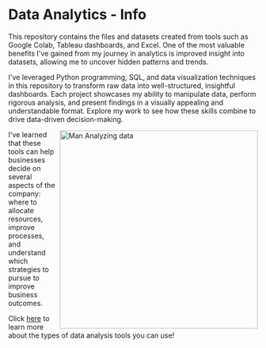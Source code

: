 # Data Analytics - Info
<p>This repository contains the files and datasets created from tools such as Google Colab, Tableau dashboards, and Excel. One of the most valuable benefits I've gained from my journey in analytics is improved insight into datasets, allowing me to uncover hidden patterns and trends.
</p> 

<p>I've leveraged Python programming, SQL, and data visualization techniques in this repository to transform raw data into well-structured, insightful dashboards. Each project showcases my ability to manipulate data, perform rigorous analysis, and present findings in a visually appealing and understandable format. Explore my work to see how these skills combine to drive data-driven decision-making.</p>


<img src="https://www.caxsol.com/assets/img/data-analysis.gif" alt="Man Analyzing data" width="400px;" height="400px;" align="right">

<p>I've learned that these tools can help businesses decide on several aspects of the company: where to allocate resources, improve processes, and understand which strategies to pursue to improve business outcomes.</p>

Click <a href="https://www.coursera.org/articles/data-analysis-tools">here</a> to learn more about the types of data analysis tools you can use!
